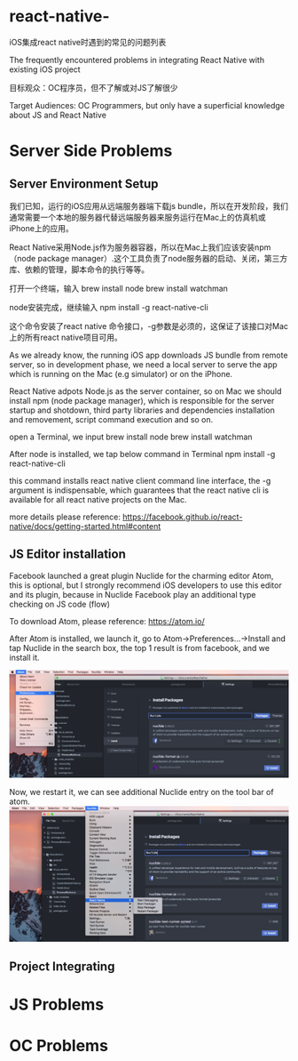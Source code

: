 # react-native-
iOS集成react native时遇到的常见的问题列表

The frequently encountered problems in integrating React Native with existing iOS project

目标观众：OC程序员，但不了解或对JS了解很少

Target Audiences: OC Programmers, but only have a superficial knowledge about JS and React Native

# Server Side Problems

## Server Environment Setup

我们已知，运行的iOS应用从远端服务器端下载js bundle，所以在开发阶段，我们通常需要一个本地的服务器代替远端服务器来服务运行在Mac上的仿真机或iPhone上的应用。

React Native采用Node.js作为服务器容器，所以在Mac上我们应该安装npm（node package manager）.这个工具负责了node服务器的启动、关闭，第三方库、依赖的管理，脚本命令的执行等等。

打开一个终端，输入
    brew install node 
    brew install watchman

node安装完成，继续输入
    npm install -g react-native-cli

这个命令安装了react native 命令接口，-g参数是必须的，这保证了该接口对Mac上的所有react native项目可用。

As we already know, the running iOS app downloads JS bundle from remote server, so in development phase, we need a local server to serve the app which is running on the Mac  (e.g simulator) or on the iPhone.

React Native adpots Node.js as the server container, so on Mac we should install npm (node package manager), which is responsible for the server startup and shotdown, third party libraries and dependencies installation and removement, script command execution and so on.


open a Terminal, we input
    brew install node 
    brew install watchman

After node is installed, we tap below command in Terminal
    npm install -g react-native-cli

this command installs react native client command line interface, the -g argument is indispensable, which guarantees that the react native cli is available for all react native projects on the Mac.

more details please reference: https://facebook.github.io/react-native/docs/getting-started.html#content

## JS Editor installation
Facebook launched a great plugin Nuclide for the charming editor Atom, this is optional, but I strongly recommend iOS developers to use this editor and its plugin, because in Nuclide Facebook play an additional type checking on JS code (flow)

To download Atom, please reference: https://atom.io/

After Atom is installed, we launch it, go to Atom->Preferences...->Install and tap Nuclide in the search box, the top 1 result is from facebook, and we install it.

![atom install nuclide](./images/atom_install_nuclide.png)

Now, we restart it, we can see additional Nuclide entry on the tool bar of atom.
![atom nuclide installed](./images/atom_nuclide_installed.png)

## Project Integrating


# JS Problems



# OC Problems



